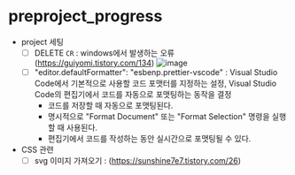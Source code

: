 # preproject_progress

- project 세팅
  - [ ] DELETE `CR`  : windows에서 발생하는 오류 (https://guiyomi.tistory.com/134)
  ![image](https://github.com/HEECHANG96/preproject_error/assets/70733630/5d02bd3a-5646-4576-88bf-0f72c405f9b3)
  - [ ] "editor.defaultFormatter": "esbenp.prettier-vscode" : Visual Studio Code에서 기본적으로 사용할 코드 포맷터를 지정하는 설정, Visual Studio Code의 편집기에서 코드를 자동으로 포맷팅하는 동작을 결정
     - 코드를 저장할 때 자동으로 포맷팅된다.
     - 명시적으로 "Format Document" 또는 "Format Selection" 명령을 실행할 때 사용된다.
     - 편집기에서 코드를 작성하는 동안 실시간으로 포맷팅될 수 있다.

- CSS 관련
  - [ ] svg 이미지 가져오기 : (https://sunshine7e7.tistory.com/26)  
